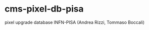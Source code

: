 cms-pixel-db-pisa
=================

pixel upgrade database
INFN-PISA
(Andrea Rizzi, Tommaso Boccali)

